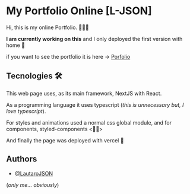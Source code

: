
# My Portfolio Online [L-JSON]

Hi, this is my online Portfolio. 👨🏽‍💻

__I am currently working on this__ and I only deployed the first version with home 🌱

if you want to see the portfolio it is here -> [Porfolio](https://lautaro-json.vercel.app/home)




## Tecnologies 🛠
This web page uses, as its main framework, NextJS with React.

As a programming language it uses typescript (*this is unnecessary but, I love typescript*).

For styles and animations used a normal css global module, and for components, styled-components <💅🏽>

And finally the page was deployed with vercel 💪



## Authors

- [@LautaroJSON](https://github.com/LautaroJSON) 






(*only me... obviously*)


